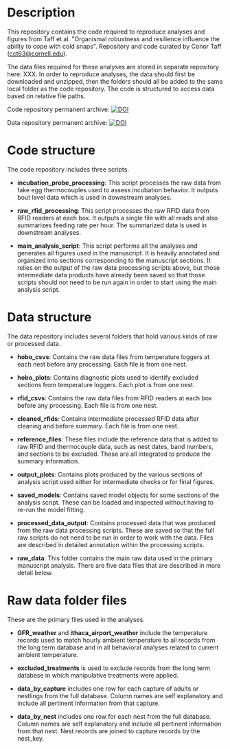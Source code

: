 # Description

This repository contains the code required to reproduce analyses and figures from Taff et al. "Organismal robustness and resilience influence the ability to cope with cold snaps". Repository and code curated by Conor Taff (cct63@cornell.edu).

The data files required for these analyses are stored in separate repository here: XXX. In order to reproduce analyses, the data should first be downloaded and unzipped, then the folders should all be added to the same local folder as the code repository. The code is structured to access data based on relative file paths.

Code repository permanent archive: [![DOI](https://zenodo.org/badge/827961817.svg)](https://doi.org/10.5281/zenodo.15864802)

Data repository permanent archive: [![DOI](https://zenodo.org/badge/827961817.svg)](https://doi.org/10.5281/zenodo.15864830)

# Code structure

The code repository includes three scripts.

- **incubation_probe_processing**: This script processes the raw data from fake egg thermocouples used to assess incubation behavior. It outputs bout level data which is used in downstream analyses.

- **raw_rfid_processing**: This script processes the raw RFID data from RFID readers at each box. It outputs a single file with all reads and also summarizes feeding rate per hour. The summarized data is used in downstream analyses.

- **main_analysis_script**: This script performs all the analyses and generates all figures used in the manuscript. It is heavily annotated and organized into sections corresponding to the manuscript sections. It relies on the output of the raw data processing scripts above, but those intermediate data products have already been saved so that those scripts should not need to be run again in order to start using the main analysis script.

# Data structure

The data repository includes several folders that hold various kinds of raw or processed data.

- **hobo_csvs**: Contains the raw data files from temperature loggers at each nest before any processing. Each file is from one nest.

- **hobo_plots**: Contains diagnostic plots used to identify excluded sections from temperature loggers. Each plot is from one nest.

- **rfid_csvs**: Contains the raw data files from RFID readers at each box before any processing. Each file is from one nest.

- **cleaned_rfids**: Contains intermediate processed RFID data after cleaning and before summary. Each file is from one nest.

- **reference_files**: These files include the reference data that is added to raw RFID and thermocouple data, such as nest dates, band numbers, and sections to be excluded. These are all integrated to produce the summary information.

- **output_plots**: Contains plots produced by the various sections of analysis script used either for intermediate checks or for final figures.

- **saved_models**: Contains saved model objects for some sections of the analysis script. These can be loaded and inspected without having to re-run the model fitting.

- **processed_data_output**: Contains processed data that was produced from the raw data processing scripts. These are saved so that the full raw scripts do not need to be run in order to work with the data. Files are described in detailed annotation within the processing scripts.

- **raw_data**: This folder contains the main raw data used in the primary manuscript analysis. There are five data files that are described in more detail below.

# Raw data folder files

These are the primary files used in the analyses.

- **GFR_weather** and **ithaca_airport_weather** include the temperature records used to match hourly ambient temperature to all records from the long term database and in all behavioral analyses related to current ambient temperature.

- **excluded_treatments** is used to exclude records from the long term database in which manipulative treatments were applied.

- **data_by_capture** includes one row for each capture of adults or nestlings from the full database. Column names are self explanatory and include all pertinent information from that capture.

- **data_by_nest** includes one row for each nest from the full database. Column names are self explanatory and include all pertinent information from that nest. Nest records are joined to capture records by the nest_key.
